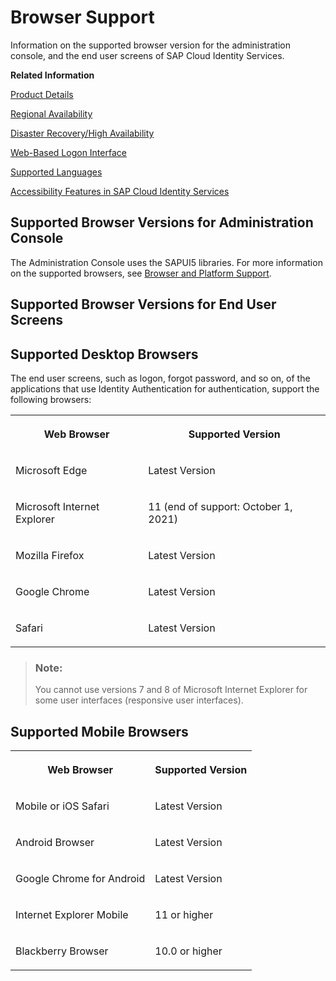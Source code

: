 <!-- loio0741076fccab4f99bf3fbce88b6d2f97 -->

# Browser Support

Information on the supported browser version for the administration console, and the end user screens of SAP Cloud Identity Services.

**Related Information**  


[Product Details](product-details-4d404b1.md)

[Regional Availability](regional-availability-be600ca.md "Tenants are deployed on the productive domains accounts.ondemand.com and accounts.cloud.sap.")

[Disaster Recovery/High Availability](disaster-recovery-high-availability-2c1a055.md "Disaster recovery (DR) and high availability (HA) are based on the capabilities of the underlying infrastructure.")

[Web-Based Logon Interface](web-based-logon-interface-8e40afc.md "Service providers that delegate authentication to Identity Authentication can use two types of visualization of the web-based user interfaces for the logon pages of their applications.")

[Supported Languages](supported-languages-0ea634d.md "Information on the supported languages for the administration console, and the end user screens of Identity Authentication.")

[Accessibility Features in SAP Cloud Identity Services](accessibility-features-in-sap-cloud-identity-services-c7b544b.md "To optimize your experience of SAP Cloud Identity Services, SAP Cloud Identity Services tools provide features and settings that help you use the software efficiently.")

<a name="concept_xst_gty_g5"/>

<!-- concept\_xst\_gty\_g5 -->

## Supported Browser Versions for Administration Console

The Administration Console uses the SAPUI5 libraries. For more information on the supported browsers, see [Browser and Platform Support](https://sapui5.hana.ondemand.com/#/topic/74b59efa0eef48988d3b716bd0ecc933).

<a name="concept_iwq_yty_g5"/>

<!-- concept\_iwq\_yty\_g5 -->

## Supported Browser Versions for End User Screens



<a name="concept_iwq_yty_g5__section_vlv_jtf_fpb"/>

## Supported Desktop Browsers

The end user screens, such as logon, forgot password, and so on, of the applications that use Identity Authentication for authentication, support the following browsers:


<table>
<tr>
<th valign="top">

Web Browser

</th>
<th valign="top">

Supported Version

</th>
</tr>
<tr>
<td valign="top">

Microsoft Edge

</td>
<td valign="top">

Latest Version

</td>
</tr>
<tr>
<td valign="top">

Microsoft Internet Explorer

</td>
<td valign="top">

11 \(end of support: October 1, 2021\)

</td>
</tr>
<tr>
<td valign="top">

Mozilla Firefox

</td>
<td valign="top">

Latest Version

</td>
</tr>
<tr>
<td valign="top">

Google Chrome

</td>
<td valign="top">

Latest Version

</td>
</tr>
<tr>
<td valign="top">

Safari

</td>
<td valign="top">

Latest Version

</td>
</tr>
</table>

> ### Note:  
> You cannot use versions 7 and 8 of Microsoft Internet Explorer for some user interfaces \(responsive user interfaces\).



<a name="concept_iwq_yty_g5__section_pbk_ltf_fpb"/>

## Supported Mobile Browsers


<table>
<tr>
<th valign="top">

Web Browser

</th>
<th valign="top">

Supported Version

</th>
</tr>
<tr>
<td valign="top">

Mobile or iOS Safari

</td>
<td valign="top">

Latest Version

</td>
</tr>
<tr>
<td valign="top">

Android Browser

</td>
<td valign="top">

Latest Version

</td>
</tr>
<tr>
<td valign="top">

Google Chrome for Android

</td>
<td valign="top">

Latest Version

</td>
</tr>
<tr>
<td valign="top">

Internet Explorer Mobile

</td>
<td valign="top">

11 or higher

</td>
</tr>
<tr>
<td valign="top">

Blackberry Browser

</td>
<td valign="top">

10.0 or higher

</td>
</tr>
</table>

